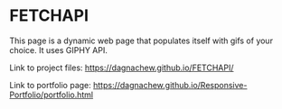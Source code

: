 # FETCHAPI

This page is a dynamic web page that populates itself with gifs of your choice. It uses GIPHY API.

Link to project files: https://dagnachew.github.io/FETCHAPI/

Link to portfolio page: https://dagnachew.github.io/Responsive-Portfolio/portfolio.html
